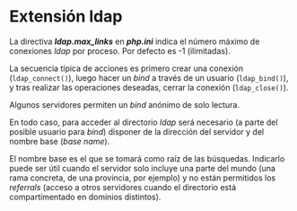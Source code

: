 # Extensión ldap

La directiva ***ldap.max_links*** en ***php.ini*** indica el número máximo de conexiones *ldap* por proceso. Por defecto es -1 (ilimitadas).

La secuencia típica de acciones es primero crear una conexión (`ldap_connect()`), luego hacer un *bind* a través de un usuario (`ldap_bind()`), y tras realizar las operaciones deseadas, cerrar la conexión (`ldap_close()`).

Algunos servidores permiten un *bind* anónimo de solo lectura.

En todo caso, para acceder al directorio *ldap* será necesario (a parte del posible usuario para *bind*) disponer de la dirección del servidor y del nombre base (*base name*).

El nombre base es el que se tomará como raíz de las búsquedas. Indicarlo puede ser útil cuando el servidor solo incluye una parte del mundo (una rama concreta, de una provincia, por ejemplo) y no están permitidos los *referrals* (acceso a otros servidores cuando el directorio está compartimentado en dominios distintos).
